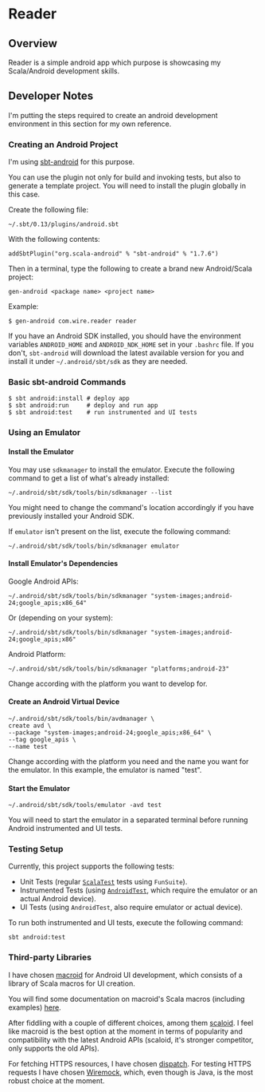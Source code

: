 # Reader

## Overview

Reader is a simple android app which purpose is showcasing my Scala/Android development skills.

## Developer Notes

I'm putting the steps required to create an android development environment in this section for my own reference.

### Creating an Android Project

I'm using [sbt-android](https://github.com/scala-android/sbt-android) for this purpose.

You can use the plugin not only for build and invoking tests, but also to generate a template project.
You will need to install the plugin globally in this case.

Create the following file:

    ~/.sbt/0.13/plugins/android.sbt

With the following contents:

    addSbtPlugin("org.scala-android" % "sbt-android" % "1.7.6")

Then in a terminal, type the following to create a brand new Android/Scala project:

    gen-android <package name> <project name>

Example:

    $ gen-android com.wire.reader reader

If you have an Android SDK installed, you should have the environment variables `ANDROID_HOME` and `ANDROID_NDK_HOME` 
set in your `.bashrc` file. If you don't, `sbt-android` will download the latest available version for you and install
it under `~/.android/sbt/sdk` as they are needed.

### Basic sbt-android Commands

    $ sbt android:install # deploy app
    $ sbt android:run     # deploy and run app
    $ sbt android:test    # run instrumented and UI tests

### Using an Emulator

#### Install the Emulator

You may use `sdkmanager` to install the emulator. Execute the following command to get a list of what's already 
installed:

    ~/.android/sbt/sdk/tools/bin/sdkmanager --list

You might need to change the command's location accordingly if you have previously installed your Android SDK.

If `emulator` isn't present on the list, execute the following command:

    ~/.android/sbt/sdk/tools/bin/sdkmanager emulator

#### Install Emulator's Dependencies

Google Android APIs:

    ~/.android/sbt/sdk/tools/bin/sdkmanager "system-images;android-24;google_apis;x86_64"

Or (depending on your system):

    ~/.android/sbt/sdk/tools/bin/sdkmanager "system-images;android-24;google_apis;x86"

Android Platform:

    ~/.android/sbt/sdk/tools/bin/sdkmanager "platforms;android-23"

Change according with the platform you want to develop for.

#### Create an Android Virtual Device

    ~/.android/sbt/sdk/tools/bin/avdmanager \
    create avd \
    --package "system-images;android-24;google_apis;x86_64" \
    --tag google_apis \
    --name test

Change according with the platform you need and the name you want for the emulator. In this example, the emulator is
named "test".

#### Start the Emulator

    ~/.android/sbt/sdk/tools/emulator -avd test

You will need to start the emulator in a separated terminal before running Android instrumented and UI tests.

### Testing Setup

Currently, this project supports the following tests:

* Unit Tests (regular [`ScalaTest`](http://www.scalatest.org/) tests using `FunSuite`).
* Instrumented Tests (using [`AndroidTest`](https://developer.android.com/training/testing/start/index.html), which 
require the emulator or an actual Android device).
* UI Tests (using `AndroidTest`, also require emulator or actual device).

To run both instrumented and UI tests, execute the following command:

    sbt android:test


### Third-party Libraries

I have chosen [macroid](https://github.com/47deg/macroid) for Android UI development, which consists of a library of 
Scala macros for UI creation.

You will find some documentation on macroid's Scala macros (including examples) 
[here](http://47deg.github.io/macroid/docs/).

After fiddling with a couple of different choices, among them [scaloid](https://github.com/pocorall/scaloid). I feel 
like macroid is the best option at the moment in terms of popularity and compatibility with the latest Android APIs 
(scaloid, it's stronger competitor, only supports the old APIs).

For fetching HTTPS resources, I have chosen [dispatch](http://dispatch.databinder.net/Dispatch.html). For testing HTTPS
requests I have chosen [Wiremock](http://wiremock.org/), which, even though is Java, is the most robust choice at the 
moment.